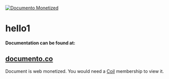 [![Documento Monetized](https://img.shields.io/badge/documento-monetized-brightgreen?style=for-the-badge)](http://localhost:8000/api/view/5fa363cf7ee07533f41d672f/master)

# hello1
#### Documentation can be found at:
## [documento.co](http://localhost:8000/api/view/5fa363cf7ee07533f41d672f/master)
Document is web monetized. You would need a [Coil](https://coil.com/) membership to view it.